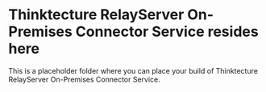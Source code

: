 # Thinktecture RelayServer On-Premises Connector Service resides here

This is a placeholder folder where you can place your build of Thinktecture RelayServer On-Premises Connector Service.
